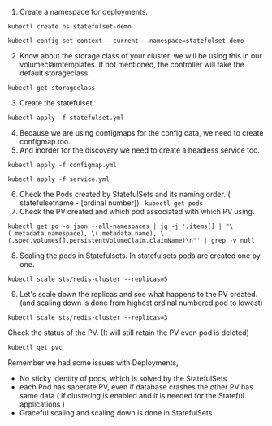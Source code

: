 1. Create a namespace for deployments.
``` 
kubectl create ns statefulset-demo 
```

``` 
kubectl config set-context --current --namespace=statefulset-demo 
```
2. Know about the storage class of your cluster. we will be using this in our volumeclaimtemplates. If not mentioned, the controller will take the default storageclass.

```
kubectl get storageclass
```
3. Create the statefulset

```
kubectl apply -f statefulset.yml
```
4. Because we are using configmaps for the config data, we need to create configmap too.
5. And inorder for the discovery we need to create a headless service too. 

```
kubectl apply -f configmap.yml
```
```
kubectl apply -f service.yml
```
6. Check the Pods created by StatefulSets and its naming order. ( statefulsetname - [ordinal number])
` kubectl get pods`
7. Check the PV created and which pod associated with which PV using. 
```
kubectl get po -o json --all-namespaces | jq -j '.items[] | "\(.metadata.namespace), \(.metadata.name), \(.spec.volumes[].persistentVolumeClaim.claimName)\n"' | grep -v null
```
8. Scaling the pods in Statefulsets. In statefulsets pods are created one by one. 

```
kubectl scale sts/redis-cluster --replicas=5
```
9. Let's scale down the replicas and see what happens to the PV created. (and scaling down is done from highest ordinal numbered pod to lowest)

```
kubectl scale sts/redis-cluster --replicas=3
```
Check the status of the PV. (It will still retain the PV even pod is deleted)

```
kubectl get pvc
```

<!-- 10. Clustering in Redis 

```
kubectl exec -it redis-cluster-0 -- redis-cli --cluster create --cluster-replicas 1 $(kubectl get pods -l app=redis-cluster -o jsonpath='{range.items[*]}{.status.podIP}:6379 ')
```
```
kubectl exec -it redis-cluster-0 -- redis-cli cluster info
``` -->

Remember we had some issues with Deployments, 
- No sticky identity of pods, which is solved by the StatefulSets
- each Pod has saperate PV, even if database crashes the other PV has same data ( if clustering is enabled and it is needed for the Stateful applications )
- Graceful scaling and scaling down is done in StatefulSets



